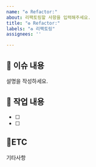 ```yaml
---
name: "♻️ Refactor:"
about: 리팩토링할 사항을 입력해주세요.
title: "♻️ Refactor:"
labels: "♻️ 리팩토링"
assignees: ''

---
```


## :bookmark_tabs: 이슈 내용
설명을 작성하세요.

## :pencil:  작업 내용
- [ ]
- [ ]

## :round_pushpin:ETC
기타사항
